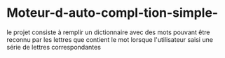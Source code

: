 # Moteur-d-auto-compl-tion-simple-
le projet consiste à remplir un dictionnaire avec des mots pouvant être reconnu par les lettres que contient le mot lorsque l'utilisateur saisi une série de lettres correspondantes 